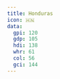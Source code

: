 ```yaml
---
title: Honduras
icon: 🇭🇳
data:
  gpi: 120
  gdp: 105
  hdi: 138
  whr: 61
  col: 56
  gci: 144
---
```

